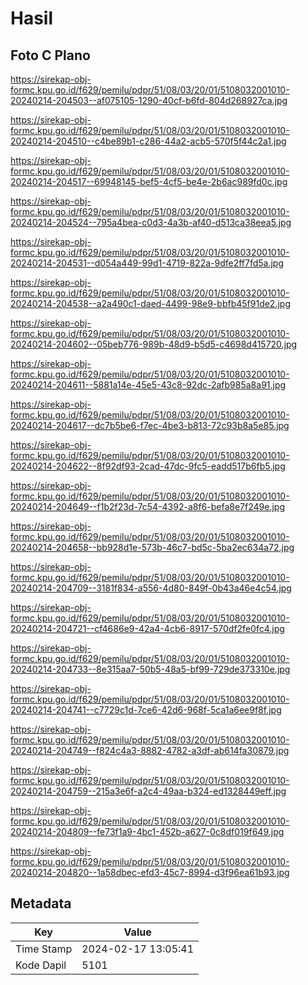 # Hasil

## Foto C Plano

https://sirekap-obj-formc.kpu.go.id/f629/pemilu/pdpr/51/08/03/20/01/5108032001010-20240214-204503--af075105-1290-40cf-b6fd-804d268927ca.jpg

https://sirekap-obj-formc.kpu.go.id/f629/pemilu/pdpr/51/08/03/20/01/5108032001010-20240214-204510--c4be89b1-c286-44a2-acb5-570f5f44c2a1.jpg

https://sirekap-obj-formc.kpu.go.id/f629/pemilu/pdpr/51/08/03/20/01/5108032001010-20240214-204517--69948145-bef5-4cf5-be4e-2b6ac989fd0c.jpg

https://sirekap-obj-formc.kpu.go.id/f629/pemilu/pdpr/51/08/03/20/01/5108032001010-20240214-204524--795a4bea-c0d3-4a3b-af40-d513ca38eea5.jpg

https://sirekap-obj-formc.kpu.go.id/f629/pemilu/pdpr/51/08/03/20/01/5108032001010-20240214-204531--d054a449-99d1-4719-822a-9dfe2ff7fd5a.jpg

https://sirekap-obj-formc.kpu.go.id/f629/pemilu/pdpr/51/08/03/20/01/5108032001010-20240214-204538--a2a490c1-daed-4499-98e9-bbfb45f91de2.jpg

https://sirekap-obj-formc.kpu.go.id/f629/pemilu/pdpr/51/08/03/20/01/5108032001010-20240214-204602--05beb776-989b-48d9-b5d5-c4698d415720.jpg

https://sirekap-obj-formc.kpu.go.id/f629/pemilu/pdpr/51/08/03/20/01/5108032001010-20240214-204611--5881a14e-45e5-43c8-92dc-2afb985a8a91.jpg

https://sirekap-obj-formc.kpu.go.id/f629/pemilu/pdpr/51/08/03/20/01/5108032001010-20240214-204617--dc7b5be6-f7ec-4be3-b813-72c93b8a5e85.jpg

https://sirekap-obj-formc.kpu.go.id/f629/pemilu/pdpr/51/08/03/20/01/5108032001010-20240214-204622--8f92df93-2cad-47dc-9fc5-eadd517b6fb5.jpg

https://sirekap-obj-formc.kpu.go.id/f629/pemilu/pdpr/51/08/03/20/01/5108032001010-20240214-204649--f1b2f23d-7c54-4392-a8f6-befa8e7f249e.jpg

https://sirekap-obj-formc.kpu.go.id/f629/pemilu/pdpr/51/08/03/20/01/5108032001010-20240214-204658--bb928d1e-573b-46c7-bd5c-5ba2ec634a72.jpg

https://sirekap-obj-formc.kpu.go.id/f629/pemilu/pdpr/51/08/03/20/01/5108032001010-20240214-204709--3181f834-a556-4d80-849f-0b43a46e4c54.jpg

https://sirekap-obj-formc.kpu.go.id/f629/pemilu/pdpr/51/08/03/20/01/5108032001010-20240214-204721--cf4686e9-42a4-4cb6-8917-570df2fe0fc4.jpg

https://sirekap-obj-formc.kpu.go.id/f629/pemilu/pdpr/51/08/03/20/01/5108032001010-20240214-204733--8e315aa7-50b5-48a5-bf99-729de373310e.jpg

https://sirekap-obj-formc.kpu.go.id/f629/pemilu/pdpr/51/08/03/20/01/5108032001010-20240214-204741--c7729c1d-7ce6-42d6-968f-5ca1a6ee9f8f.jpg

https://sirekap-obj-formc.kpu.go.id/f629/pemilu/pdpr/51/08/03/20/01/5108032001010-20240214-204749--f824c4a3-8882-4782-a3df-ab614fa30879.jpg

https://sirekap-obj-formc.kpu.go.id/f629/pemilu/pdpr/51/08/03/20/01/5108032001010-20240214-204759--215a3e6f-a2c4-49aa-b324-ed1328449eff.jpg

https://sirekap-obj-formc.kpu.go.id/f629/pemilu/pdpr/51/08/03/20/01/5108032001010-20240214-204809--fe73f1a9-4bc1-452b-a627-0c8df019f649.jpg

https://sirekap-obj-formc.kpu.go.id/f629/pemilu/pdpr/51/08/03/20/01/5108032001010-20240214-204820--1a58dbec-efd3-45c7-8994-d3f96ea61b93.jpg


## Metadata

| Key        | Value               |
| ---------- | ------------------- |
| Time Stamp | 2024-02-17 13:05:41 |
| Kode Dapil | 5101                |



